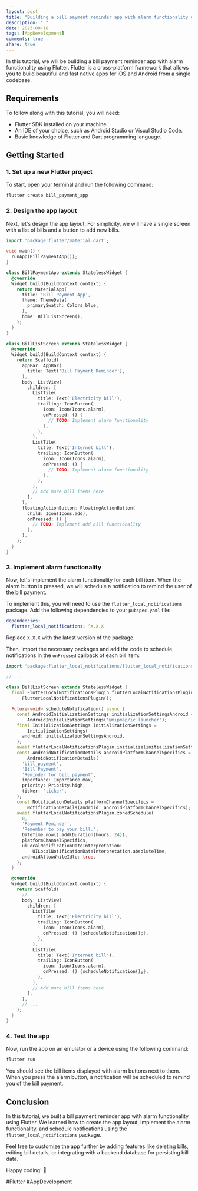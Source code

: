 ```yaml
---
layout: post
title: "Building a bill payment reminder app with alarm functionality using Flutter"
description: " "
date: 2023-09-18
tags: [AppDevelopment]
comments: true
share: true
---
```


In this tutorial, we will be building a bill payment reminder app with alarm functionality using Flutter. Flutter is a cross-platform framework that allows you to build beautiful and fast native apps for iOS and Android from a single codebase.

## Requirements

To follow along with this tutorial, you will need:

- Flutter SDK installed on your machine.
- An IDE of your choice, such as Android Studio or Visual Studio Code.
- Basic knowledge of Flutter and Dart programming language.

## Getting Started

### 1. Set up a new Flutter project

To start, open your terminal and run the following command:

```sh
flutter create bill_payment_app
```

### 2. Design the app layout

Next, let's design the app layout. For simplicity, we will have a single screen with a list of bills and a button to add new bills.

```dart
import 'package:flutter/material.dart';

void main() {
  runApp(BillPaymentApp());
}

class BillPaymentApp extends StatelessWidget {
  @override
  Widget build(BuildContext context) {
    return MaterialApp(
      title: 'Bill Payment App',
      theme: ThemeData(
        primarySwatch: Colors.blue,
      ),
      home: BillListScreen(),
    );
  }
}

class BillListScreen extends StatelessWidget {
  @override
  Widget build(BuildContext context) {
    return Scaffold(
      appBar: AppBar(
        title: Text('Bill Payment Reminder'),
      ),
      body: ListView(
        children: [
          ListTile(
            title: Text('Electricity bill'),
            trailing: IconButton(
              icon: Icon(Icons.alarm),
              onPressed: () {
                // TODO: Implement alarm functionality
              },
            ),
          ),
          ListTile(
            title: Text('Internet bill'),
            trailing: IconButton(
              icon: Icon(Icons.alarm),
              onPressed: () {
                // TODO: Implement alarm functionality
              },
            ),
          ),
          // Add more bill items here
        ],
      ),
      floatingActionButton: FloatingActionButton(
        child: Icon(Icons.add),
        onPressed: () {
          // TODO: Implement add bill functionality
        },
      ),
    );
  }
}
```

### 3. Implement alarm functionality

Now, let's implement the alarm functionality for each bill item. When the alarm button is pressed, we will schedule a notification to remind the user of the bill payment.

To implement this, you will need to use the `flutter_local_notifications` package. Add the following dependencies to your `pubspec.yaml` file:

```yaml
dependencies:
  flutter_local_notifications: ^X.X.X
```

Replace `X.X.X` with the latest version of the package.

Then, import the necessary packages and add the code to schedule notifications in the `onPressed` callback of each bill item:

```dart
import 'package:flutter_local_notifications/flutter_local_notifications.dart';

// ...

class BillListScreen extends StatelessWidget {
  final FlutterLocalNotificationsPlugin flutterLocalNotificationsPlugin =
      FlutterLocalNotificationsPlugin();

  Future<void> scheduleNotification() async {
    const AndroidInitializationSettings initializationSettingsAndroid =
        AndroidInitializationSettings('@mipmap/ic_launcher');
    final InitializationSettings initializationSettings =
        InitializationSettings(
      android: initializationSettingsAndroid,
    );
    await flutterLocalNotificationsPlugin.initialize(initializationSettings);
    const AndroidNotificationDetails androidPlatformChannelSpecifics =
        AndroidNotificationDetails(
      'bill_payment',
      'Bill Payment',
      'Reminder for bill payment',
      importance: Importance.max,
      priority: Priority.high,
      ticker: 'ticker',
    );
    const NotificationDetails platformChannelSpecifics =
        NotificationDetails(android: androidPlatformChannelSpecifics);
    await flutterLocalNotificationsPlugin.zonedSchedule(
      0,
      'Payment Reminder',
      'Remember to pay your bill.',
      DateTime.now().add(Duration(hours: 24)),
      platformChannelSpecifics,
      uiLocalNotificationDateInterpretation:
          UILocalNotificationDateInterpretation.absoluteTime,
      androidAllowWhileIdle: true,
    );
  }

  @override
  Widget build(BuildContext context) {
    return Scaffold(
      // ...
      body: ListView(
        children: [
          ListTile(
            title: Text('Electricity bill'),
            trailing: IconButton(
              icon: Icon(Icons.alarm),
              onPressed: () {scheduleNotification();},
            ),
          ),
          ListTile(
            title: Text('Internet bill'),
            trailing: IconButton(
              icon: Icon(Icons.alarm),
              onPressed: () {scheduleNotification();},
            ),
          ),
          // Add more bill items here
        ],
      ),
      // ...
    );
  }
}
```

### 4. Test the app

Now, run the app on an emulator or a device using the following command:

```sh
flutter run
```

You should see the bill items displayed with alarm buttons next to them. When you press the alarm button, a notification will be scheduled to remind you of the bill payment.

## Conclusion

In this tutorial, we built a bill payment reminder app with alarm functionality using Flutter. We learned how to create the app layout, implement the alarm functionality, and schedule notifications using the `flutter_local_notifications` package.

Feel free to customize the app further by adding features like deleting bills, editing bill details, or integrating with a backend database for persisting bill data.

Happy coding! 🚀

#Flutter #AppDevelopment